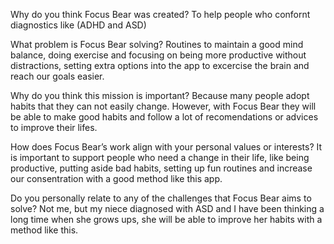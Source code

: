 Why do you think Focus Bear was created?
To help people who confornt diagnostics like (ADHD and ASD)

What problem is Focus Bear solving?
Routines to maintain a good mind balance, doing exercise and focusing on being more productive without distractions, setting extra options into the app to excercise the brain and reach our goals easier.


Why do you think this mission is important?
Because many people adopt habits that they can not easily change. However, with Focus Bear they will be able to make good habits and follow a lot of recomendations or advices to improve their lifes.

How does Focus Bear’s work align with your personal values or interests?
It is important to support people who need a change in their life, like being productive, putting aside bad habits, setting up fun routines and increase our consentration with a good method like this app.

Do you personally relate to any of the challenges that Focus Bear aims to solve?
Not me, but my niece diagnosed with ASD and I have been thinking a long time when she grows ups, she will be able to improve her habits with a method like this.

